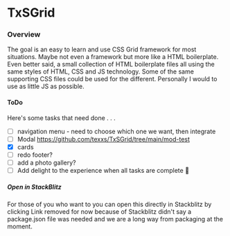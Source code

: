# TxSGrid

### Overview
The goal is an easy to learn and use CSS Grid framework for most situations.  Maybe not even a framework but more like a HTML boilerplate.  Even better said,  a small collection of HTML boilerplate files all using the same styles of HTML, CSS and JS technology.  Some of the same  supporting CSS files could be used for the different.  Personally I would to use as little JS as possible.

####  ToDo
Here's some tasks that need done . . .
- [ ] navigation menu - need to choose which one we want, then integrate
- [ ] Modal  https://github.com/texxs/TxSGrid/tree/main/mod-test
- [x] cards
- [ ] redo footer?
- [ ] add a photo gallery?
- [ ] Add delight to the experience when all tasks are complete :tada:

##### Open in StackBlitz
For those of you who want to you can open this directly in Stackblitz by clicking <!--  [![Open in StackBlitz](https://developer.stackblitz.com/img/open_in_stackblitz.svg)](https://stackblitz.com/github/texxs/TxSGrid)  -->
Link removed for now because of Stackblitz didn't say a package.json file was needed and we are a long way from packaging at the moment.

